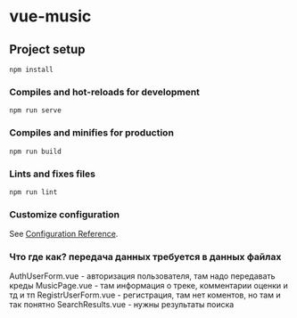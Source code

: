 # vue-music

## Project setup
```
npm install
```

### Compiles and hot-reloads for development
```
npm run serve
```

### Compiles and minifies for production
```
npm run build
```

### Lints and fixes files
```
npm run lint
```

### Customize configuration
See [Configuration Reference](https://cli.vuejs.org/config/).

### Что где как? передача данных требуется в данных файлах
AuthUserForm.vue - авторизация пользователя, там надо передавать креды
MusicPage.vue - там информация о треке, комментарии оценки и тд и тп
RegistrUserForm.vue - регистрация, там нет коментов, но там и так понятно
SearchResults.vue - нужны результаты поиска
